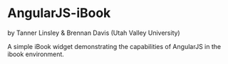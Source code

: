 AngularJS-iBook
===============

by Tanner Linsley & Brennan Davis (Utah Valley University)

A simple iBook widget demonstrating the capabilities of AngularJS in the ibook environment.

